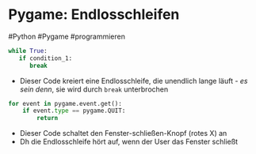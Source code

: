 # Pygame: Endlosschleifen

#Python #Pygame #programmieren

```python
while True:
   if condition_1:
      break
```

- Dieser Code kreiert eine Endlosschleife, die unendlich lange läuft - _es sein denn_, sie wird durch `break` unterbrochen

```python
for event in pygame.event.get():
    if event.type == pygame.QUIT:
        return
```

- Dieser Code schaltet den Fenster-schließen-Knopf (rotes X) an
- Dh die Endlosschleife hört auf, wenn der User das Fenster schließt
